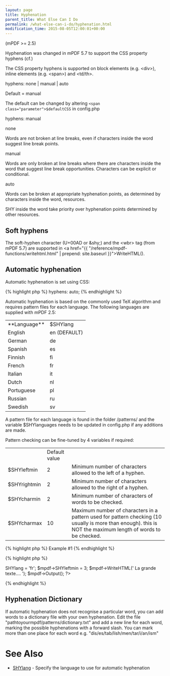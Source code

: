 ```yaml
---
layout: page
title: Hyphenation
parent_title: What Else Can I Do
permalink: /what-else-can-i-do/hyphenation.html
modification_time: 2015-08-05T12:00:01+00:00
---
```


(mPDF &gt;= 2.5)

Hyphenation was changed in mPDF 5.7 to support the CSS property hyphens (cf.)

The CSS property <span class="parameter">hyphens</span> is supported on block elements (e.g. &lt;div&gt;), inline elements (e.g. &lt;span&gt;) and &lt;td/th&gt;.

hyphens: none | manual | auto

Default = manual

The default can be changed by altering `<span class="parameter">$defaultCSS`</span> in <span class="filename">config.php</span>

hyphens: manual

none

Words are not broken at line breaks, even if characters inside the word suggest line break points.

manual

Words are only broken at line breaks where there are characters inside the word that suggest line break opportunities. Characters can be explicit or conditional.

auto

Words can be broken at appropriate hyphenation points, as determined by characters inside the word, resources.

SHY inside the word take priority over hyphenation points determined by other resources.

## Soft hyphens

The soft-hyphen character (U+00AD or &amp;shy;) and the &lt;wbr&gt; tag (from mPDF 5.7) are supported in <a href="{{ "/reference/mpdf-functions/writehtml.html" | prepend: site.baseurl }}">WriteHTML()</a>.

## Automatic hyphenation

Automatic hyphenation is set using CSS:

{% highlight php %}
hyphens: auto;
{% endhighlight %}

Automatic hyphenation is based on the commonly used TeX algorithm and requires pattern files for each language. The following languages are supplied with mPDF 2.5:

<table class="table"> <tbody>
<tr>
<td>**Language**</td>
<td><span class="parameter">$SHYlang</span></td>
</tr>
<tr>
<td>English</td>
<td>en (<span class="smallblock">DEFAULT</span>)</td>
</tr>
<tr>
<td>German</td>
<td>de</td>
</tr>
<tr>
<td>Spanish</td>
<td>es</td>
</tr>
<tr>
<td>Finnish</td>
<td>fi</td>
</tr>
<tr>
<td>French</td>
<td>fr</td>
</tr>
<tr>
<td>Italian</td>
<td>it</td>
</tr>
<tr>
<td>Dutch</td>
<td>nl</td>
</tr>
<tr>
<td>Portuguese</td>
<td>pl</td>
</tr>
<tr>
<td>Russian</td>
<td>ru</td>
</tr>
<tr>
<td>Swedish</td>
<td>sv</td>
</tr>
</tbody> </table>

A pattern file for each language is found in the folder /patterns/ and the variable <span class="parameter">$SHYlanguages</span> needs to be updated in <span class="filename">config.php</span> if any additions are made.

Pattern checking can be fine-tuned by 4 variables if required:

<table class="table"> <tbody>
<tr>
<td> </td>
<td>Default value</td>
<td> </td>
</tr>
<tr>
<td><span class="parameter">$SHYleftmin</span></td>
<td>2</td>
<td>Minimum number of characters allowed to the left of a hyphen.

</td>
</tr>
<tr>
<td><span class="parameter">$SHYrightmin</span></td>
<td>2</td>
<td>Minimum number of characters allowed to the right of a hyphen.</td>
</tr>
<tr>
<td><span class="parameter">$SHYcharmin</span></td>
<td>2</td>
<td>Minimum number of characters of words to be checked.

</td>
</tr>
<tr>
<td><span class="parameter">$SHYcharmax</span></td>
<td>10</td>
<td>Maximum number of characters in a pattern used for pattern checking (10 usually is more than enough). this is NOT the maximum length of words to be checked.</td>
</tr>
</tbody> </table>

{% highlight php %}
Example #1
{% endhighlight %}

{% highlight php %}
<?php

$mpdf = new mPDF();

$mpdf->SHYlang = 'fr';

$mpdf->SHYleftmin = 3;

$mpdf->WriteHTML('
La grande texte....
');

$mpdf->Output();

?>
{% endhighlight %}

## Hyphenation Dictionary

If automatic hyphenation does not recognise a particular word, you can add words to a dictionary file with your own hyphenation. Edit the file "pathtoyourmpdf/patterns/dictionary.txt" and add a new line for each word, marking the possible hyphenations with a forward slash. You can mark more than one place for each word e.g. "dis/es/tab/lish/men/tar/i/an/ism"

# See Also

<ul>
<li class="manual_boxlist"><a href="{{ "/reference/mpdf-variables/shylang.html" | prepend: site.baseurl }}">SHYlang</a> - Specify the language to use for automatic hyphenation</li>
</ul>
